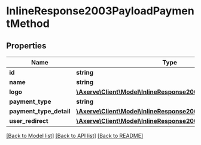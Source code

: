 # InlineResponse2003PayloadPaymentMethod

## Properties
Name | Type | Description | Notes
------------ | ------------- | ------------- | -------------
**id** | **string** |  | [optional] 
**name** | **string** |  | [optional] 
**logo** | [**\Axerve\Client\Model\InlineResponse2003PayloadLogo**](InlineResponse2003PayloadLogo.md) |  | [optional] 
**payment_type** | **string** |  | [optional] 
**payment_type_detail** | [**\Axerve\Client\Model\InlineResponse2002PayloadUserRedirect**](InlineResponse2002PayloadUserRedirect.md) |  | [optional] 
**user_redirect** | [**\Axerve\Client\Model\InlineResponse2002PayloadUserRedirect**](InlineResponse2002PayloadUserRedirect.md) |  | [optional] 

[[Back to Model list]](../../README.md#documentation-for-models) [[Back to API list]](../../README.md#documentation-for-api-endpoints) [[Back to README]](../../README.md)

